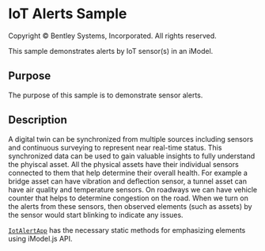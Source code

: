 # IoT Alerts Sample

Copyright © Bentley Systems, Incorporated. All rights reserved.

This sample demonstrates alerts by IoT sensor(s) in an iModel.

## Purpose

The purpose of this sample is to demonstrate sensor alerts.

## Description

A digital twin can be synchronized from multiple sources including sensors and continuous surveying to represent near real-time status. This synchronized data can be used to gain valuable insights to fully understand the phyiscal asset. All the physical assets have their individual sensors connected to them that help determine their overall health. For example a bridge asset can have vibration and deflection sensor, a tunnel asset can have air quality and temperature sensors. On roadways we can have vehicle counter that helps to determine congestion on the road. When we turn on the alerts from these sensors, then observed elements (such as assets) by the sensor would start blinking to indicate any issues.

[`IotAlertApp`](./IotAlertApp.tsx) has the necessary static methods for emphasizing elements using iModel.js API.
